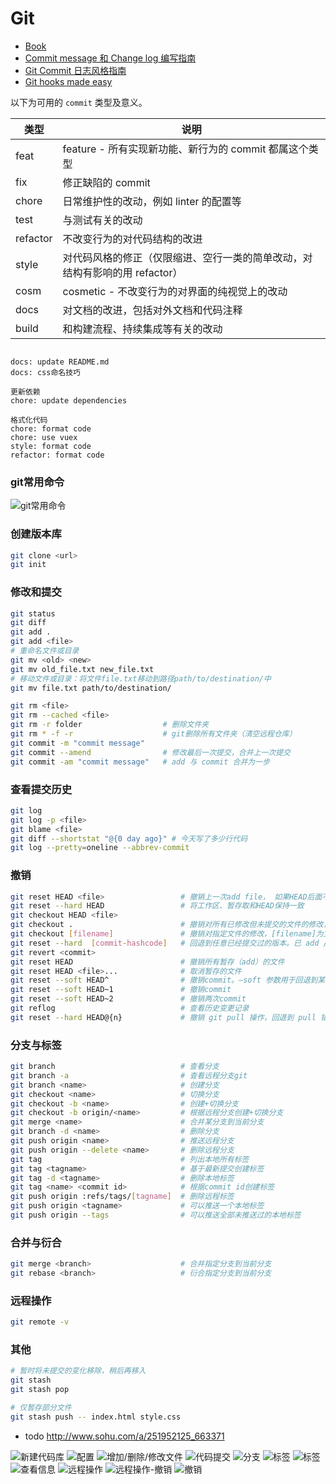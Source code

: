 # Git

- [Book](https://git-scm.com/book/zh/v2)
- [Commit message 和 Change log 编写指南](http://www.ruanyifeng.com/blog/2016/01/commit_message_change_log.html)
- [Git Commit 日志风格指南](https://open.leancloud.cn/git-commit-message/)
- [Git hooks made easy](https://github.com/typicode/husky)

以下为可用的 `commit` 类型及意义。

类型	| 说明
---|---
feat	    | feature - 所有实现新功能、新行为的 commit 都属这个类型
fix	      | 修正缺陷的 commit
chore	    | 日常维护性的改动，例如 linter 的配置等
test	    | 与测试有关的改动
refactor	| 不改变行为的对代码结构的改进
style	    | 对代码风格的修正（仅限缩进、空行一类的简单改动，对结构有影响的用 refactor）
cosm	    | cosmetic - 不改变行为的对界面的纯视觉上的改动
docs	    | 对文档的改进，包括对外文档和代码注释
build	    | 和构建流程、持续集成等有关的改动

```git

docs: update README.md
docs: css命名技巧

更新依赖
chore: update dependencies

格式化代码
chore: format code
chore: use vuex
style: format code
refactor: format code
```

### git常用命令
![git常用命令](images/git/git-lookup-table.png)

### 创建版本库
```sh
git clone <url>
git init
```

### 修改和提交
```sh
git status
git diff
git add .
git add <file>
# 重命名文件或目录
git mv <old> <new>
git mv old_file.txt new_file.txt
# 移动文件或目录：将文件file.txt移动到路径path/to/destination/中
git mv file.txt path/to/destination/

git rm <file>
git rm --cached <file>
git rm -r folder                  # 删除文件夹
git rm * -f -r                    # git删除所有文件夹（清空远程仓库）
git commit -m "commit message"
git commit --amend                # 修改最后一次提交，合并上一次提交
git commit -am "commit message"   # add 与 commit 合并为一步
```

### 查看提交历史
```sh
git log
git log -p <file>
git blame <file>
git diff --shortstat "@{0 day ago}" # 今天写了多少行代码
git log --pretty=oneline --abbrev-commit
```

### 撤销
```sh
git reset HEAD <file>                 # 撤销上一次add file， 如果HEAD后面不带参数，全部撤销
git reset --hard HEAD                 # 将工作区、暂存取和HEAD保持一致
git checkout HEAD <file>
git checkout .                        # 撤销对所有已修改但未提交的文件的修改，但不包括新增的文件
git checkout [filename]               # 撤销对指定文件的修改，[filename]为文件名
git reset --hard  [commit-hashcode]   # 回退到任意已经提交过的版本。已 add / commit 但未 push 的文件也适用。
git revert <commit>
git reset HEAD                        # 撤销所有暂存（add）的文件
git reset HEAD <file>...              # 取消暂存的文件
git reset --soft HEAD^                # 撤销commit。–soft 参数用于回退到某个版本。不删除工作空间改动代码，撤销 commit，不撤销 git add
git reset --soft HEAD~1               # 撤销commit
git reset --soft HEAD~2               # 撤销两次commit
git reflog                            # 查看历史变更记录
git reset --hard HEAD@{n}             # 撤销 git pull 操作，回退到 pull 错误之前
```

### 分支与标签
```sh
git branch                            # 查看分支
git branch -a                         # 查看远程分支git
git branch <name>                     # 创建分支
git checkout <name>                   # 切换分支
git checkout -b <name>                # 创建+切换分支
git checkout -b origin/<name>         # 根据远程分支创建+切换分支
git merge <name>                      # 合并某分支到当前分支
git branch -d <name>                  # 删除分支
git push origin <name>                # 推送远程分支
git push origin --delete <name>       # 删除远程分支
git tag                               # 列出本地所有标签
git tag <tagname>                     # 基于最新提交创建标签
git tag -d <tagname>                  # 删除本地标签
git tag <name> <commit id>            # 根据commit id创建标签
git push origin :refs/tags/[tagname]  # 删除远程标签
git push origin <tagname>             # 可以推送一个本地标签
git push origin --tags                # 可以推送全部未推送过的本地标签
```


### 合并与衍合
```sh
git merge <branch>                    # 合并指定分支到当前分支
git rebase <branch>                   # 衍合指定分支到当前分支
```

### 远程操作
```sh
git remote -v

```

### 其他
```sh
# 暂时将未提交的变化移除，稍后再移入
git stash
git stash pop

# 仅暂存部分文件
git stash push -- index.html style.css
```

- todo http://www.sohu.com/a/251952125_663371

![新建代码库](images/git/01.jpeg)
![配置](images/git/02.jpeg)
![增加/删除/修改文件](images/git/03.jpeg)
![代码提交](images/git/04.jpeg)
![分支](images/git/05.jpeg)
![标签](images/git/06.jpeg)
![标签](images/git/07.jpeg)
![查看信息](images/git/08.jpeg)
![远程操作](images/git/09.jpeg)
![远程操作-撤销](images/git/10.jpeg)
![撤销](images/git/11.jpeg)
